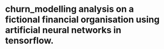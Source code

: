 # churn_modelling analysis on a fictional financial organisation using artificial neural networks in tensorflow.
